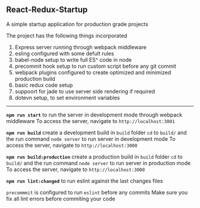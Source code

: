 ## React-Redux-Startup

A simple startup application for production grade projects

The project has the following things incorporated

1. Express server running through webpack middleware
2. esling configured with some defult rules
3. babel-node setup to write full ES^ code in node
4. precommit hook setup to run custom script before any git commit
5. webpack plugins configured to create optimized and minimized production build
6. basic redux code setup
7. suppoort for jade to use server side rendering if required
8. dotevn setup, to set environment variables

____

**`npm run start`** to run the server in development mode through webpack middleware
To access the server, navigate to `http://localhost:3001`

**`npm run build`** create a development build in `build` folder
`cd` to `build/` and the run command `node server` to run server in development mode
To access the server, navigate to `http://localhost:3000`

**`npm run build:production`** create a production build in `build` folder
`cd` to `build/` and the run command `node server` to run server in production mode
To access the server, navigate to `http://localhost:3000`

**`npm run lint:changed`** to run eslint against the last changes files

`precommmit` is configured to run `eslint` before any commits
Make sure you fix all lint errors before commiting your code
